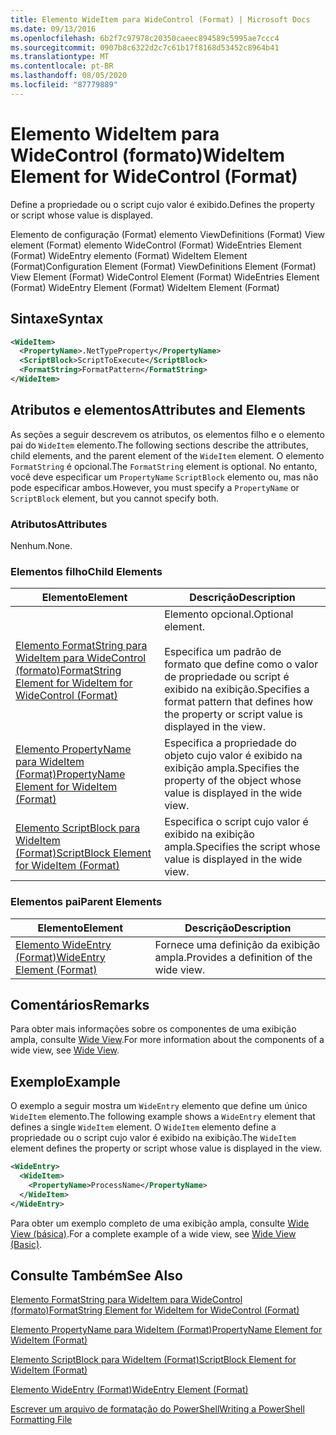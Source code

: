 ```yaml
---
title: Elemento WideItem para WideControl (Format) | Microsoft Docs
ms.date: 09/13/2016
ms.openlocfilehash: 6b2f7c97978c20350caeec894589c5995ae7ccc4
ms.sourcegitcommit: 0907b8c6322d2c7c61b17f8168d53452c8964b41
ms.translationtype: MT
ms.contentlocale: pt-BR
ms.lasthandoff: 08/05/2020
ms.locfileid: "87779889"
---
```

# <a name="wideitem-element-for-widecontrol-format"></a><span data-ttu-id="c4456-102">Elemento WideItem para WideControl (formato)</span><span class="sxs-lookup"><span data-stu-id="c4456-102">WideItem Element for WideControl (Format)</span></span>

<span data-ttu-id="c4456-103">Define a propriedade ou o script cujo valor é exibido.</span><span class="sxs-lookup"><span data-stu-id="c4456-103">Defines the property or script whose value is displayed.</span></span>

<span data-ttu-id="c4456-104">Elemento de configuração (Format) elemento ViewDefinitions (Format) View element (Format) elemento WideControl (Format) WideEntries Element (Format) WideEntry elemento (Format) WideItem Element (Format)</span><span class="sxs-lookup"><span data-stu-id="c4456-104">Configuration Element (Format) ViewDefinitions Element (Format) View Element (Format) WideControl Element (Format) WideEntries Element (Format) WideEntry Element (Format) WideItem Element (Format)</span></span>

## <a name="syntax"></a><span data-ttu-id="c4456-105">Sintaxe</span><span class="sxs-lookup"><span data-stu-id="c4456-105">Syntax</span></span>

```xml
<WideItem>
  <PropertyName>.NetTypeProperty</PropertyName>
  <ScriptBlock>ScriptToExecute</ScriptBlock>
  <FormatString>FormatPattern</FormatString>
</WideItem>
```

## <a name="attributes-and-elements"></a><span data-ttu-id="c4456-106">Atributos e elementos</span><span class="sxs-lookup"><span data-stu-id="c4456-106">Attributes and Elements</span></span>

<span data-ttu-id="c4456-107">As seções a seguir descrevem os atributos, os elementos filho e o elemento pai do `WideItem` elemento.</span><span class="sxs-lookup"><span data-stu-id="c4456-107">The following sections describe the attributes, child elements, and the parent element of the `WideItem` element.</span></span> <span data-ttu-id="c4456-108">O elemento `FormatString` é opcional.</span><span class="sxs-lookup"><span data-stu-id="c4456-108">The `FormatString` element is optional.</span></span> <span data-ttu-id="c4456-109">No entanto, você deve especificar um `PropertyName` `ScriptBlock` elemento ou, mas não pode especificar ambos.</span><span class="sxs-lookup"><span data-stu-id="c4456-109">However, you must specify a `PropertyName` or `ScriptBlock` element, but you cannot specify both.</span></span>

### <a name="attributes"></a><span data-ttu-id="c4456-110">Atributos</span><span class="sxs-lookup"><span data-stu-id="c4456-110">Attributes</span></span>

<span data-ttu-id="c4456-111">Nenhum.</span><span class="sxs-lookup"><span data-stu-id="c4456-111">None.</span></span>

### <a name="child-elements"></a><span data-ttu-id="c4456-112">Elementos filho</span><span class="sxs-lookup"><span data-stu-id="c4456-112">Child Elements</span></span>

|<span data-ttu-id="c4456-113">Elemento</span><span class="sxs-lookup"><span data-stu-id="c4456-113">Element</span></span>|<span data-ttu-id="c4456-114">Descrição</span><span class="sxs-lookup"><span data-stu-id="c4456-114">Description</span></span>|
|-------------|-----------------|
|[<span data-ttu-id="c4456-115">Elemento FormatString para WideItem para WideControl (formato)</span><span class="sxs-lookup"><span data-stu-id="c4456-115">FormatString Element for WideItem for WideControl (Format)</span></span>](./formatstring-element-for-wideitem-for-widecontrol-format.md)|<span data-ttu-id="c4456-116">Elemento opcional.</span><span class="sxs-lookup"><span data-stu-id="c4456-116">Optional element.</span></span><br /><br /> <span data-ttu-id="c4456-117">Especifica um padrão de formato que define como o valor de propriedade ou script é exibido na exibição.</span><span class="sxs-lookup"><span data-stu-id="c4456-117">Specifies a format pattern that defines how the property or script value is displayed in the view.</span></span>|
|[<span data-ttu-id="c4456-118">Elemento PropertyName para WideItem (Format)</span><span class="sxs-lookup"><span data-stu-id="c4456-118">PropertyName Element for WideItem (Format)</span></span>](./propertyname-element-for-wideitem-for-widecontrol-format.md)|<span data-ttu-id="c4456-119">Especifica a propriedade do objeto cujo valor é exibido na exibição ampla.</span><span class="sxs-lookup"><span data-stu-id="c4456-119">Specifies the property of the object whose value is displayed in the wide view.</span></span>|
|[<span data-ttu-id="c4456-120">Elemento ScriptBlock para WideItem (Format)</span><span class="sxs-lookup"><span data-stu-id="c4456-120">ScriptBlock Element for WideItem (Format)</span></span>](./scriptblock-element-for-wideitem-for-widecontrol-format.md)|<span data-ttu-id="c4456-121">Especifica o script cujo valor é exibido na exibição ampla.</span><span class="sxs-lookup"><span data-stu-id="c4456-121">Specifies the script whose value is displayed in the wide view.</span></span>|

### <a name="parent-elements"></a><span data-ttu-id="c4456-122">Elementos pai</span><span class="sxs-lookup"><span data-stu-id="c4456-122">Parent Elements</span></span>

|<span data-ttu-id="c4456-123">Elemento</span><span class="sxs-lookup"><span data-stu-id="c4456-123">Element</span></span>|<span data-ttu-id="c4456-124">Descrição</span><span class="sxs-lookup"><span data-stu-id="c4456-124">Description</span></span>|
|-------------|-----------------|
|[<span data-ttu-id="c4456-125">Elemento WideEntry (Format)</span><span class="sxs-lookup"><span data-stu-id="c4456-125">WideEntry Element (Format)</span></span>](./wideentry-element-for-widecontrol-format.md)|<span data-ttu-id="c4456-126">Fornece uma definição da exibição ampla.</span><span class="sxs-lookup"><span data-stu-id="c4456-126">Provides a definition of the wide view.</span></span>|

## <a name="remarks"></a><span data-ttu-id="c4456-127">Comentários</span><span class="sxs-lookup"><span data-stu-id="c4456-127">Remarks</span></span>

<span data-ttu-id="c4456-128">Para obter mais informações sobre os componentes de uma exibição ampla, consulte [Wide View](./creating-a-wide-view.md).</span><span class="sxs-lookup"><span data-stu-id="c4456-128">For more information about the components of a wide view, see [Wide View](./creating-a-wide-view.md).</span></span>

## <a name="example"></a><span data-ttu-id="c4456-129">Exemplo</span><span class="sxs-lookup"><span data-stu-id="c4456-129">Example</span></span>

<span data-ttu-id="c4456-130">O exemplo a seguir mostra um `WideEntry` elemento que define um único `WideItem` elemento.</span><span class="sxs-lookup"><span data-stu-id="c4456-130">The following example shows a `WideEntry` element that defines a single `WideItem` element.</span></span> <span data-ttu-id="c4456-131">O `WideItem` elemento define a propriedade ou o script cujo valor é exibido na exibição.</span><span class="sxs-lookup"><span data-stu-id="c4456-131">The `WideItem` element defines the property or script whose value is displayed in the view.</span></span>

```xml
<WideEntry>
  <WideItem>
    <PropertyName>ProcessName</PropertyName>
  </WideItem>
</WideEntry>
```

<span data-ttu-id="c4456-132">Para obter um exemplo completo de uma exibição ampla, consulte [Wide View (básica)](./wide-view-basic.md).</span><span class="sxs-lookup"><span data-stu-id="c4456-132">For a complete example of a wide view, see [Wide View (Basic)](./wide-view-basic.md).</span></span>

## <a name="see-also"></a><span data-ttu-id="c4456-133">Consulte Também</span><span class="sxs-lookup"><span data-stu-id="c4456-133">See Also</span></span>

[<span data-ttu-id="c4456-134">Elemento FormatString para WideItem para WideControl (formato)</span><span class="sxs-lookup"><span data-stu-id="c4456-134">FormatString Element for WideItem for WideControl (Format)</span></span>](./formatstring-element-for-wideitem-for-widecontrol-format.md)

[<span data-ttu-id="c4456-135">Elemento PropertyName para WideItem (Format)</span><span class="sxs-lookup"><span data-stu-id="c4456-135">PropertyName Element for WideItem (Format)</span></span>](./propertyname-element-for-wideitem-for-widecontrol-format.md)

[<span data-ttu-id="c4456-136">Elemento ScriptBlock para WideItem (Format)</span><span class="sxs-lookup"><span data-stu-id="c4456-136">ScriptBlock Element for WideItem (Format)</span></span>](./scriptblock-element-for-wideitem-for-widecontrol-format.md)

[<span data-ttu-id="c4456-137">Elemento WideEntry (Format)</span><span class="sxs-lookup"><span data-stu-id="c4456-137">WideEntry Element (Format)</span></span>](./wideentry-element-for-widecontrol-format.md)

[<span data-ttu-id="c4456-138">Escrever um arquivo de formatação do PowerShell</span><span class="sxs-lookup"><span data-stu-id="c4456-138">Writing a PowerShell Formatting File</span></span>](./writing-a-powershell-formatting-file.md)
